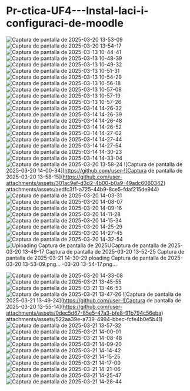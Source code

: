 # Pr-ctica-UF4---Instal-laci-i-configuraci-de-moodle
![Captura de pantalla de 2025-03-20 13-53-09](https://github.com/user-attachments/assets/107cea47-09fd-4c17-a74c-5ba61cfb3fb5)![Captura de pantalla de 2025-03-20 13-54-17](https://github.com/user-attachments/assets/444ecc44-e89c-4e1c-9e3f-1eaa8a6dfe25)
![Captura de pantalla de 2025-03-13 10-44-41](https://github.com/user-attachments/assets/a0bbaad5-5f22-4401-9cad-5ff88bbcbe4a)
![Captura de pantalla de 2025-03-13 10-48-39](https://github.com/user-attachments/assets/5bd513d0-3efe-419b-b705-72fdd85091e3)
![Captura de pantalla de 2025-03-13 10-49-32](https://github.com/user-attachments/assets/e381697e-ee63-4836-a844-4572911f64f1)
![Captura de pantalla de 2025-03-13 10-51-31](https://github.com/user-attachments/assets/229b61bb-b854-4166-abc4-c344f13c69e9)
![Captura de pantalla de 2025-03-13 10-54-29](https://github.com/user-attachments/assets/80fc6bee-3f2c-4649-87a2-08bea5054398)
![Captura de pantalla de 2025-03-13 10-56-18](https://github.com/user-attachments/assets/21573a02-59c1-4125-b02d-c290129e6acd)
![Captura de pantalla de 2025-03-13 10-57-08](https://github.com/user-attachments/assets/94566330-6866-4201-b60a-c1843e42bef2)
![Captura de pantalla de 2025-03-13 10-57-19](https://github.com/user-attachments/assets/6b7d3912-1df1-4f8a-8b71-c3d4238033f5)
![Captura de pantalla de 2025-03-13 10-57-26](https://github.com/user-attachments/assets/b6399fec-b606-49b6-9547-502a4bfee520)
![Captura de pantalla de 2025-03-14 14-26-32](https://github.com/user-attachments/assets/a1073fdf-6ba9-4757-a1df-72be810252a1)
![Captura de pantalla de 2025-03-14 14-26-39](https://github.com/user-attachments/assets/a1126660-5971-470d-8697-729b26d295a2)
![Captura de pantalla de 2025-03-14 14-26-48](https://github.com/user-attachments/assets/7861193c-1b80-492c-a096-70099648d42c)
![Captura de pantalla de 2025-03-14 14-26-52](https://github.com/user-attachments/assets/3b6cf80d-0750-4a18-afde-811bfb975054)
![Captura de pantalla de 2025-03-14 14-27-02](https://github.com/user-attachments/assets/bca77c4b-abeb-4fa1-aa18-b702d583fb5b)
![Captura de pantalla de 2025-03-14 14-27-44](https://github.com/user-attachments/assets/46287cb4-94ec-4241-aa34-b3af78cc32cd)
![Captura de pantalla de 2025-03-14 14-27-54](https://github.com/user-attachments/assets/b1f03378-36a6-4765-8f9e-20001788474b)
![Captura de pantalla de 2025-03-14 14-30-23](https://github.com/user-attachments/assets/95cec2fa-7597-413d-9324-9d3a6cdbf2de)
![Captura de pantalla de 2025-03-14 14-33-04](https://github.com/user-attachments/assets/aaac356c-969d-43ab-b0c0-044c88653434)
![Captura de pantalla de 2025-03-20 13-58-24](https://github.com/user-attachments/assets/60c6bd2d-e840-41bf-96df-2cf78cc40499)
![Captura de pantalla de 2025-03-20 14-00-34](https://github.com/user-![Captura de pantalla de 2025-03-20 13-58-15](https://github.com/user-attachments/assets/301ac9ef-d3d2-4b00-b0a9-49adc6060342)
attachments/assets/aedfc3f1-a725-44b9-8ce5-fdaf215de944)
![Captura de pantalla de 2025-03-20 14-03-31](https://github.com/user-attachments/assets/6c33699e-d4ab-484f-ad7b-eb52b6cec339)
![Captura de pantalla de 2025-03-20 14-08-07](https://github.com/user-attachments/assets/3182e99f-dd93-4124-9c6c-20dcacb47dc9)
![Captura de pantalla de 2025-03-20 14-09-16](https://github.com/user-attachments/assets/d123f0d4-607d-4ff8-8f5f-1c9468cec122)
![Captura de pantalla de 2025-03-20 14-11-28](https://github.com/user-attachments/assets/7cb2fcc2-f035-47f2-8b49-9b53081bae3c)
![Captura de pantalla de 2025-03-20 14-15-34](https://github.com/user-attachments/assets/be4312f4-5660-49db-8d50-5a0dad9b071e)
![Captura de pantalla de 2025-03-20 14-25-29](https://github.com/user-attachments/assets/a5975b21-12a2-4be8-a9e4-a2ce3d9457a9)
![Captura de pantalla de 2025-03-20 14-27-45](https://github.com/user-attachments/assets/c4a4eec7-0a53-4209-beaa-799d83bc9668)
![Captura de pantalla de 2025-03-20 14-32-54](https://github.com/user-attachments/assets/f9f0e525-c157-43ca-affc-5fd38c41e060)![Uploading Captura de pantalla de 2025![U![Captura de pantalla de 2025-03-20 13-49-17](https://github.com/user-attachments/assets/3ac05690-e3aa-429d-971d-799143a16476)
![Captura de pantalla de 2025-03-20 13-52-25](https://github.com/user-attachments/assets/c15e7b56-d758-410a-9337-5fef13f92c9d)
![Captura de pantalla de 2025-03-21 14-30-29](https://github.com/user-attachments/assets/cc8a8744-521b-491c-ae48-65be503ba85d)
ploading Captura de pantalla de 2025-03-20 13-53-09.png…]()
-03-20 13-54-17.png…]()

![Captura de pantalla de 2025-03-20 14-33-08](https://github.com/user-attachments/assets/c8d4deae-aed4-4e16-ae91-24d16b13505c)
![Captura de pantalla de 2025-03-21 13-45-55](https://github.com/user-attachments/assets/a0eee0b0-20ba-4a64-9660-dec415ff592e)
![Captura de pantalla de 2025-03-21 13-46-53](https://github.com/user-attachments/assets/186c9783-93bf-4b24-9170-3effcc07785f)
![Captura de pantalla de 2025-03-21 13-47-26](https://github.com/user-attachments/assets/c4ab1a64-0350-4bd9-aac4-0dab1ac7845d)
![Captura de pantalla de 2025-03-21 13-49-24](https://github.com/user-![Captura de pantalla de 2025-03-20 13-55-14](https://github.com/user-attachments/assets/0dec5d67-85e5-47a3-bfe8-91b794c56eba)
attachments/assets/522aa39e-a739-4994-bbec-fcfe4b0e5b41)
![Captura de pantalla de 2025-03-21 13-57-32](https://github.com/user-attachments/assets/7ac089a6-f820-4b48-a6ba-43aa1a8fa700)
![Captura de pantalla de 2025-03-21 14-00-01](https://github.com/user-attachments/assets/252f7c1f-d3e6-4548-b9f9-26b447fcf05c)
![Captura de pantalla de 2025-03-21 14-08-48](https://github.com/user-attachments/assets/63f97b7e-68c4-44df-a7e4-a24d2efd3868)
![Captura de pantalla de 2025-03-21 14-09-20](https://github.com/user-attachments/assets/01e1a721-2384-4458-83d7-b70719bf9a75)
![Captura de pantalla de 2025-03-21 14-14-42](https://github.com/user-attachments/assets/0fcc9f8f-9d3f-442a-955a-bd1a1096d1f5)
![Captura de pantalla de 2025-03-21 14-15-25](https://github.com/user-attachments/assets/2415ec21-68b8-4504-85ca-2cd88f42a549)
![Captura de pantalla de 2025-03-21 14-17-00](https://github.com/user-attachments/assets/a0a42d84-b6da-40d7-b12a-0c031d651faa)
![Captura de pantalla de 2025-03-21 14-21-06](https://github.com/user-attachments/assets/aae6c53f-3426-4173-8f5f-6c7595cbf057)
![Captura de pantalla de 2025-03-21 14-25-47](https://github.com/user-attachments/assets/f6472283-fcd7-4aab-8c00-2bdbdac35e05)
![Captura de pantalla de 2025-03-21 14-28-44](https://github.com/user-attachments/assets/204485a7-c6bc-4a9b-afea-a367fdac8718)
